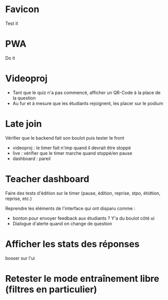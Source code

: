 # Favicon
Test it

# PWA
Do it


# Videoproj
- Tant que le quiz n'a pas commencé, afficher un QR-Code à la place de la question
- Au fur et à mesure que les étudiants rejoignent, les placer sur le podium

# Late join
Vérifier que le backend fait son boulot puis tester le front
- videoproj : le timer fait n'imp quand il devrait être stoppé
- live : vérifier que le timer marche quand stoppé/en pause
- dashboard : pareil

# Teacher dashboard

Faire des tests d'édition sur le timer (pause, édition, reprise, stpo, étidtion, reprise, etc.)

Reprendre les éléments de l'interface qui ont disparu comme :
- bonton pour envoyer feedback aux étudiants ? Y'a du boulot côté ui
- Dialogue d'alerte quand on change de question

# Afficher les stats des réponses
bosser sur l'ui


# Retester le mode entraînement libre (filtres en particulier)
